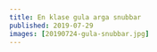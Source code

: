 ```yaml
---
title: En klase gula arga snubbar
published: 2019-07-29
images: [20190724-gula-snubbar.jpg]
---
```

